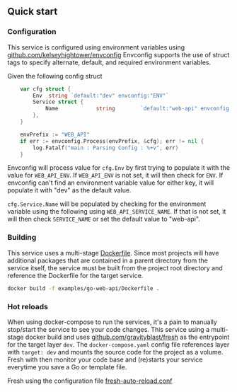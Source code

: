 

## Quick start

### Configuration 
This service is configured using environment variables using [github.com/kelseyhightower/envconfig](https://github.com/kelseyhightower/envconfig) 
Envconfig supports the use of struct tags to specify alternate, default, and required environment variables.

Given the following config struct
```go
	var cfg struct {
		Env  string `default:"dev" envconfig:"ENV"`
		Service struct {
			Name            string        `default:"web-api" envconfig:"SERVICE_NAME"`
        },
    }

    envPrefix := "WEB_API"
	if err := envconfig.Process(envPrefix, &cfg); err != nil {
		log.Fatalf("main : Parsing Config : %+v", err)
	}
```


Envconfig will process value for `cfg.Env` by first trying to populate it with the value for `WEB_API_ENV`. If `WEB_API_ENV` 
is not set, it will then check for `ENV`. If envconfig can't find an environment variable value for either key, it will 
populate it with "dev" as the default value. 

`cfg.Service.Name` will be populated by checking for the environment variable using the following using `WEB_API_SERVICE_NAME`. 
 If that is not set, it will then check `SERVICE_NAME` or set the default value to "web-api".


### Building 

This service uses a multi-stage [Dockerfile](https://gitlab.com/geeks-accelerator/oss/devops/blob/master/examples/go-web-api/Dockerfile).
Since most projects will have additional packages that are contained in a parent directory from the service itself, the 
service must be built from the project root directory and reference the Dockerfile for the target service.  

```bash
docker build -f examples/go-web-api/Dockerfile .
```

### Hot reloads 
When using docker-compose to run the services, it's a pain to manually stop/start the service to see your code changes. 
This service using a multi-stage docker build and uses [github.com/gravityblast/fresh](https://github.com/gravityblast/fresh) 
as the entrypoint for the target layer `dev`. The `docker-compose.yaml` config file references layer with `target: dev` 
and mounts the source code for the project as a volume. Fresh with then monitor your code base and (re)starts your 
service everytime you save a Go or template file. 

Fresh using the configuration file [fresh-auto-reload.conf](https://gitlab.com/geeks-accelerator/oss/devops/blob/master/configs/fresh-auto-reload.conf)
